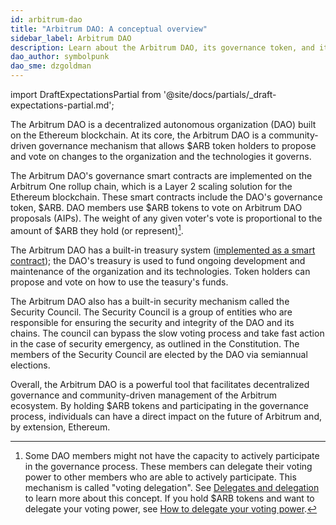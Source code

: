 ```yaml
---
id: arbitrum-dao
title: "Arbitrum DAO: A conceptual overview"
sidebar_label: Arbitrum DAO
description: Learn about the Arbitrum DAO, its governance token, and its built-in treasury and security mechanisms.
dao_author: symbolpunk
dao_sme: dzgoldman
---
```


import DraftExpectationsPartial from '@site/docs/partials/_draft-expectations-partial.md'; 

<DraftExpectationsPartial />

The <a data-quicklook-from='arbitrum-dao'>Arbitrum DAO</a> is a decentralized autonomous organization (DAO) built on the Ethereum blockchain. At its core, the Arbitrum DAO is a community-driven <a data-quicklook-from='governance'>governance</a> mechanism that allows <a data-quicklook-from='arb'>$ARB</a> token holders to propose and vote on changes to the organization and the technologies it governs.

The Arbitrum DAO's governance <a data-quicklook-from='smart-contract'>smart contracts</a> are implemented on the <a data-quicklook-from='arbitrum-one'>Arbitrum One</a> rollup chain, which is a <a data-quicklook-from='layer-2-l2'>Layer 2</a> scaling solution for the Ethereum blockchain. These smart contracts include the DAO's governance token, $ARB. DAO members use $ARB tokens to vote on Arbitrum DAO proposals (<a data-quicklook-from='arbitrum-improvement-proposal-aip'>AIPs</a>). The weight of any given voter's vote is proportional to the amount of $ARB they hold (or represent)[^1].

The Arbitrum DAO has a built-in <a data-quicklook-from='arbitrum-dao-treasury'>treasury</a> system ([implemented as a smart contract](https://github.com/ArbitrumFoundation/governance/blob/main/docs/overview.md)); the DAO's treasury is used to fund ongoing development and maintenance of the organization and its technologies. Token holders can propose and vote on how to use the teasury's funds.

The Arbitrum DAO also has a built-in security mechanism called the <a data-quicklook-from='security-council'>Security Council</a>. The Security Council is a group of entities who are responsible for ensuring the security and integrity of the DAO and its chains. The council can bypass the slow voting process and take fast action in the case of security emergency, as outlined in the Constitution. The members of the Security Council are elected by the DAO via <a data-quicklook-from='security-council-election'>semiannual elections</a>.

Overall, the Arbitrum DAO is a powerful tool that facilitates decentralized governance and community-driven management of the Arbitrum ecosystem. By holding $ARB tokens and participating in the governance process, individuals can have a direct impact on the future of Arbitrum and, by extension, Ethereum.

[^1]: Some DAO members might not have the capacity to actively participate in the governance process. These members can delegate their voting power to other members who are able to actively participate. This mechanism is called "voting delegation". See [Delegates and delegation](./delegate-delegation) to learn more about this concept. If you hold $ARB tokens and want to delegate your voting power, see [How to delegate your voting power](../how-tos/select-delegate-voting-power).
